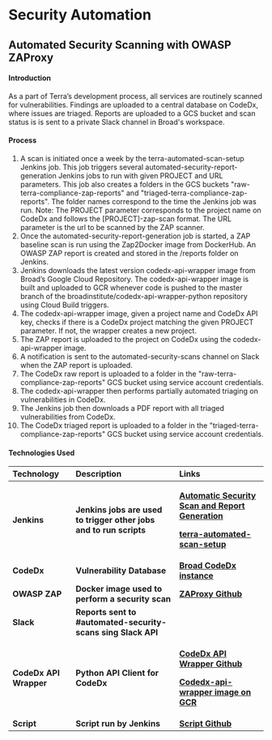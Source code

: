 # Security Automation

## Automated Security Scanning with OWASP ZAProxy

#### Introduction

As a part of Terra’s development process, all services are routinely scanned for vulnerabilities. Findings are uploaded to a central database on CodeDx, where issues are triaged. Reports are uploaded to a GCS bucket and scan status is is sent to a private Slack channel in Broad's workspace.

#### Process

1. A scan is initiated once a week by the terra-automated-scan-setup Jenkins job. This job triggers several automated-security-report-generation Jenkins jobs to run with given PROJECT and URL parameters. This job also creates a folders in the GCS buckets "raw-terra-compliance-zap-reports" and "triaged-terra-compliance-zap-reports". The folder names correspond to the time the Jenkins job was run. Note: The PROJECT parameter corresponds to the project name on CodeDx and follows the \[PROJECT\]-zap-scan format. The URL parameter is the url to be scanned by the ZAP scanner.
2. Once the automated-security-report-generation job is started, a ZAP baseline scan is run using the Zap2Docker image from DockerHub. An OWASP ZAP report is created and stored in the /reports folder on Jenkins.
3. Jenkins downloads the latest version codedx-api-wrapper image from Broad’s Google Cloud Repository. The codedx-api-wrapper image is built and uploaded to GCR whenever code is pushed to the master branch of the broadinstitute/codedx-api-wrapper-python repository using Cloud Build triggers.
4. The codedx-api-wrapper image, given a project name and CodeDx API key, checks if there is a CodeDx project matching the given PROJECT parameter. If not, the wrapper creates a new project.
5. The  ZAP report is uploaded to the project on CodeDx using the codedx-api-wrapper image.
6. A notification is sent to the automated-security-scans channel on Slack when the ZAP report is uploaded.
7. The CodeDx raw report is uploaded to a folder in the "raw-terra-compliance-zap-reports" GCS bucket using service account credentials.
8. The codedx-api-wrapper then performs partially automated triaging on vulnerabilities in CodeDx. 
9. The Jenkins job then downloads a PDF report with all triaged vulnerabilities from CodeDx. 
10. The CodeDx triaged report is uploaded to a folder in the "triaged-terra-compliance-zap-reports" GCS bucket using service account credentials.

#### Technologies Used

<table>
  <thead>
    <tr>
      <th style="text-align:left"><b>Technology</b>
      </th>
      <th style="text-align:left"><b>Description</b>
      </th>
      <th style="text-align:left"><b>Links</b>
      </th>
    </tr>
  </thead>
  <tbody>
    <tr>
      <td style="text-align:left"><b>Jenkins</b>
      </td>
      <td style="text-align:left"><b>Jenkins jobs are used to trigger other jobs and to run scripts</b>
      </td>
      <td style="text-align:left">
        <p><a href="https://fc-jenkins.dsp-techops.broadinstitute.org/view/Security%20Scans/job/automated-security-report-generation/"><b>Automatic Security Scan and  Report Generation</b></a><b><br /></b>
        </p>
        <p><a href="https://fc-jenkins.dsp-techops.broadinstitute.org/view/Security%20Scans/job/terra-automated-scan-setup/"><b>terra-automated-scan-setup</b></a>
        </p>
      </td>
    </tr>
    <tr>
      <td style="text-align:left"><b>CodeDx</b>
      </td>
      <td style="text-align:left"><b>Vulnerability Database</b>
      </td>
      <td style="text-align:left"><a href="https://codedx101.dsp-techops.broadinstitute.org/codedx/projects/"><b>Broad CodeDx instance</b></a>
      </td>
    </tr>
    <tr>
      <td style="text-align:left"><b>OWASP ZAP</b>
      </td>
      <td style="text-align:left"><b>Docker image used to perform a security scan</b>
      </td>
      <td style="text-align:left"><a href="https://github.com/zaproxy/zaproxy"><b>ZAProxy Github</b></a>
      </td>
    </tr>
    <tr>
      <td style="text-align:left"><b>Slack</b>
      </td>
      <td style="text-align:left"><b>Reports sent to #automated-security-scans sing Slack API</b>
      </td>
      <td style="text-align:left"></td>
    </tr>
    <tr>
      <td style="text-align:left"><b>CodeDx API Wrapper</b>
      </td>
      <td style="text-align:left"><b>Python API Client for CodeDx </b>
      </td>
      <td style="text-align:left">
        <p><a href="https://github.com/broadinstitute/codedx-api-client-python"><b>CodeDx API Wrapper Github</b></a><b><br /></b>
        </p>
        <p><a href="https://console.cloud.google.com/gcr/images/dsp-appsec-dev/GLOBAL/codedx-api-wrapper?project=dsp-appsec-dev&amp;organizationId=548622027621&amp;gcrImageListsize=30"><b>Codedx-api-wrapper image on GCR</b></a>
        </p>
      </td>
    </tr>
    <tr>
      <td style="text-align:left"><b>Script</b>
      </td>
      <td style="text-align:left"><b>Script run by Jenkins</b>
      </td>
      <td style="text-align:left"><a href="https://github.com/broadinstitute/dsp-security-zap-scans"><b>Script Github</b></a>
      </td>
    </tr>
  </tbody>
</table>

